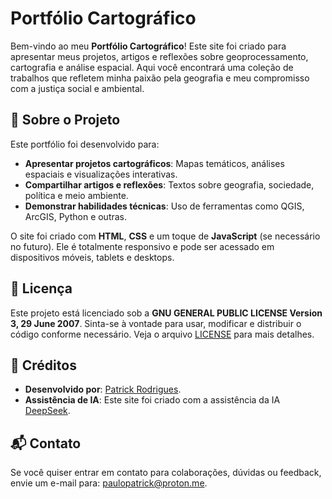 # Portfólio Cartográfico

Bem-vindo ao meu **Portfólio Cartográfico**! Este site foi criado para apresentar meus projetos, artigos e reflexões sobre geoprocessamento, cartografia e análise espacial. Aqui você encontrará uma coleção de trabalhos que refletem minha paixão pela geografia e meu compromisso com a justiça social e ambiental.

## 📌 Sobre o Projeto

Este portfólio foi desenvolvido para:
- **Apresentar projetos cartográficos**: Mapas temáticos, análises espaciais e visualizações interativas.
- **Compartilhar artigos e reflexões**: Textos sobre geografia, sociedade, política e meio ambiente.
- **Demonstrar habilidades técnicas**: Uso de ferramentas como QGIS, ArcGIS, Python e outras.

O site foi criado com **HTML**, **CSS** e um toque de **JavaScript** (se necessário no futuro). Ele é totalmente responsivo e pode ser acessado em dispositivos móveis, tablets e desktops.

## 📝 Licença

Este projeto está licenciado sob a **GNU GENERAL PUBLIC LICENSE Version 3, 29 June 2007**. Sinta-se à vontade para usar, modificar e distribuir o código conforme necessário. Veja o arquivo [LICENSE](license.md) para mais detalhes.

## 🙌 Créditos

- **Desenvolvido por**: [Patrick Rodrigues](mailto:paulopatrick@proton.me).
- **Assistência de IA**: Este site foi criado com a assistência da IA [DeepSeek](https://www.deepseek.com/).

## 📬 Contato

Se você quiser entrar em contato para colaborações, dúvidas ou feedback, envie um e-mail para: [paulopatrick@proton.me](mailto:paulopatrick@proton.me).
